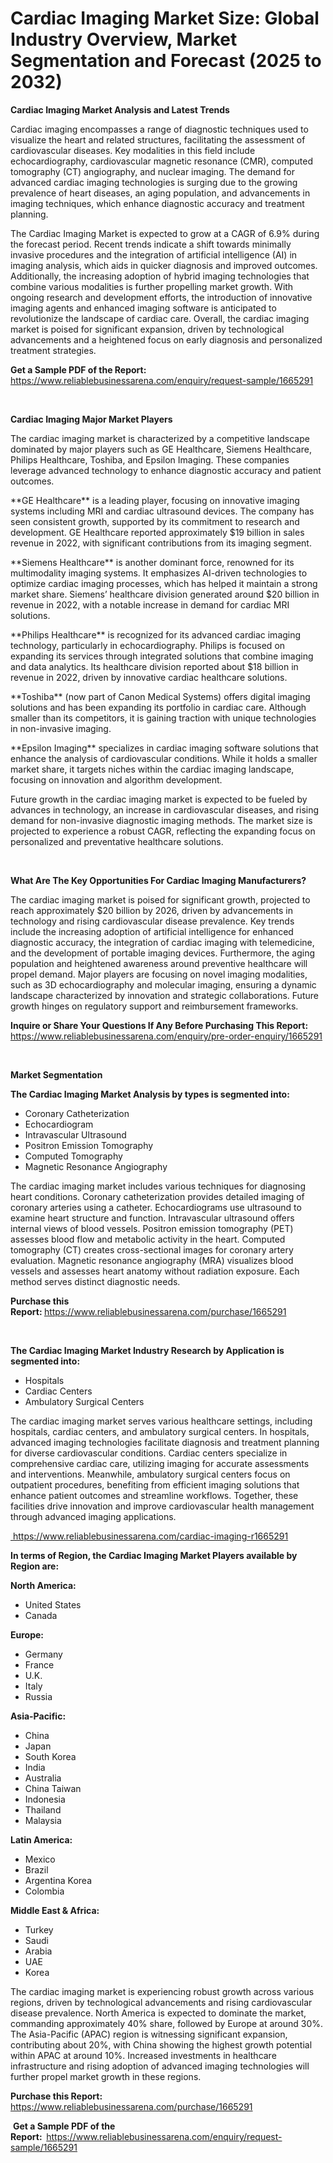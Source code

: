 <p><h1>Cardiac Imaging Market Size: Global Industry Overview, Market Segmentation and Forecast (2025 to 2032)</h1></p><p><strong>Cardiac Imaging Market Analysis and Latest Trends</strong></p>
<p><p>Cardiac imaging encompasses a range of diagnostic techniques used to visualize the heart and related structures, facilitating the assessment of cardiovascular diseases. Key modalities in this field include echocardiography, cardiovascular magnetic resonance (CMR), computed tomography (CT) angiography, and nuclear imaging. The demand for advanced cardiac imaging technologies is surging due to the growing prevalence of heart diseases, an aging population, and advancements in imaging techniques, which enhance diagnostic accuracy and treatment planning.</p><p>The Cardiac Imaging Market is expected to grow at a CAGR of 6.9% during the forecast period. Recent trends indicate a shift towards minimally invasive procedures and the integration of artificial intelligence (AI) in imaging analysis, which aids in quicker diagnosis and improved outcomes. Additionally, the increasing adoption of hybrid imaging technologies that combine various modalities is further propelling market growth. With ongoing research and development efforts, the introduction of innovative imaging agents and enhanced imaging software is anticipated to revolutionize the landscape of cardiac care. Overall, the cardiac imaging market is poised for significant expansion, driven by technological advancements and a heightened focus on early diagnosis and personalized treatment strategies.</p></p>
<p><strong>Get a Sample PDF of the Report:&nbsp;</strong> <a href="https://www.reliablebusinessarena.com/enquiry/request-sample/1665291?utm_campaign=2514&utm_medium=2&utm_source=Github&utm_content=ia&utm_term=16042025&utm_id=cardiac-imaging">https://www.reliablebusinessarena.com/enquiry/request-sample/1665291</a></p>
<p>&nbsp;</p>
<p><strong>Cardiac Imaging Major Market Players</strong></p>
<p><p>The cardiac imaging market is characterized by a competitive landscape dominated by major players such as GE Healthcare, Siemens Healthcare, Philips Healthcare, Toshiba, and Epsilon Imaging. These companies leverage advanced technology to enhance diagnostic accuracy and patient outcomes.</p><p>**GE Healthcare** is a leading player, focusing on innovative imaging systems including MRI and cardiac ultrasound devices. The company has seen consistent growth, supported by its commitment to research and development. GE Healthcare reported approximately $19 billion in sales revenue in 2022, with significant contributions from its imaging segment.</p><p>**Siemens Healthcare** is another dominant force, renowned for its multimodality imaging systems. It emphasizes AI-driven technologies to optimize cardiac imaging processes, which has helped it maintain a strong market share. Siemens’ healthcare division generated around $20 billion in revenue in 2022, with a notable increase in demand for cardiac MRI solutions.</p><p>**Philips Healthcare** is recognized for its advanced cardiac imaging technology, particularly in echocardiography. Philips is focused on expanding its services through integrated solutions that combine imaging and data analytics. Its healthcare division reported about $18 billion in revenue in 2022, driven by innovative cardiac healthcare solutions.</p><p>**Toshiba** (now part of Canon Medical Systems) offers digital imaging solutions and has been expanding its portfolio in cardiac care. Although smaller than its competitors, it is gaining traction with unique technologies in non-invasive imaging.</p><p>**Epsilon Imaging** specializes in cardiac imaging software solutions that enhance the analysis of cardiovascular conditions. While it holds a smaller market share, it targets niches within the cardiac imaging landscape, focusing on innovation and algorithm development.</p><p>Future growth in the cardiac imaging market is expected to be fueled by advances in technology, an increase in cardiovascular diseases, and rising demand for non-invasive diagnostic imaging methods. The market size is projected to experience a robust CAGR, reflecting the expanding focus on personalized and preventative healthcare solutions.</p></p>
<p>&nbsp;</p>
<p><strong>What Are The Key Opportunities For Cardiac Imaging Manufacturers?</strong></p>
<p><p>The cardiac imaging market is poised for significant growth, projected to reach approximately $20 billion by 2026, driven by advancements in technology and rising cardiovascular disease prevalence. Key trends include the increasing adoption of artificial intelligence for enhanced diagnostic accuracy, the integration of cardiac imaging with telemedicine, and the development of portable imaging devices. Furthermore, the aging population and heightened awareness around preventive healthcare will propel demand. Major players are focusing on novel imaging modalities, such as 3D echocardiography and molecular imaging, ensuring a dynamic landscape characterized by innovation and strategic collaborations. Future growth hinges on regulatory support and reimbursement frameworks.</p></p>
<p><strong>Inquire or Share Your Questions If Any Before Purchasing This Report:</strong> <a href="https://www.reliablebusinessarena.com/enquiry/pre-order-enquiry/1665291?utm_campaign=2514&utm_medium=2&utm_source=Github&utm_content=ia&utm_term=16042025&utm_id=cardiac-imaging">https://www.reliablebusinessarena.com/enquiry/pre-order-enquiry/1665291</a></p>
<p>&nbsp;</p>
<p><strong>Market Segmentation</strong></p>
<p><strong>The Cardiac Imaging Market Analysis by types is segmented into:</strong></p>
<p><ul><li>Coronary Catheterization</li><li>Echocardiogram</li><li>Intravascular Ultrasound</li><li>Positron Emission Tomography</li><li>Computed Tomography</li><li>Magnetic Resonance Angiography</li></ul></p>
<p><p>The cardiac imaging market includes various techniques for diagnosing heart conditions. Coronary catheterization provides detailed imaging of coronary arteries using a catheter. Echocardiograms use ultrasound to examine heart structure and function. Intravascular ultrasound offers internal views of blood vessels. Positron emission tomography (PET) assesses blood flow and metabolic activity in the heart. Computed tomography (CT) creates cross-sectional images for coronary artery evaluation. Magnetic resonance angiography (MRA) visualizes blood vessels and assesses heart anatomy without radiation exposure. Each method serves distinct diagnostic needs.</p></p>
<p><strong>Purchase this Report:&nbsp;</strong><a href="https://www.reliablebusinessarena.com/purchase/1665291?utm_campaign=2514&utm_medium=2&utm_source=Github&utm_content=ia&utm_term=16042025&utm_id=cardiac-imaging">https://www.reliablebusinessarena.com/purchase/1665291</a></p>
<p>&nbsp;</p>
<p><strong>The Cardiac Imaging Market Industry Research by Application is segmented into:</strong></p>
<p><ul><li>Hospitals</li><li>Cardiac Centers</li><li>Ambulatory Surgical Centers</li></ul></p>
<p><p>The cardiac imaging market serves various healthcare settings, including hospitals, cardiac centers, and ambulatory surgical centers. In hospitals, advanced imaging technologies facilitate diagnosis and treatment planning for diverse cardiovascular conditions. Cardiac centers specialize in comprehensive cardiac care, utilizing imaging for accurate assessments and interventions. Meanwhile, ambulatory surgical centers focus on outpatient procedures, benefiting from efficient imaging solutions that enhance patient outcomes and streamline workflows. Together, these facilities drive innovation and improve cardiovascular health management through advanced imaging applications.</p></p>
<p><a href="https://www.reliablebusinessarena.com/cardiac-imaging-r1665291?utm_campaign=2514&utm_medium=2&utm_source=Github&utm_content=ia&utm_term=16042025&utm_id=cardiac-imaging">&nbsp;https://www.reliablebusinessarena.com/cardiac-imaging-r1665291</a></p>
<p><strong>In terms of Region, the Cardiac Imaging Market Players available by Region are:</strong></p>
<p>
    <p> <strong> North America: </strong>
        <ul>
            <li>United States</li>
            <li>Canada</li>
        </ul>
        </p> 
    <p> <strong> Europe: </strong>
        <ul>
            <li>Germany</li>
            <li>France</li>
            <li>U.K.</li>
            <li>Italy</li>
            <li>Russia</li>
        </ul>
        </p> 
    <p> <strong> Asia-Pacific: </strong>
        <ul>
            <li>China</li>
            <li>Japan</li>
            <li>South Korea</li>
            <li>India</li>
            <li>Australia</li>
            <li>China Taiwan</li>
            <li>Indonesia</li>
            <li>Thailand</li>
            <li>Malaysia</li>
        </ul>
        </p> 
    <p> <strong> Latin America: </strong>
        <ul>
            <li>Mexico</li>
            <li>Brazil</li>
            <li>Argentina Korea</li>
            <li>Colombia</li>
        </ul>
        </p> 
    <p> <strong> Middle East & Africa: </strong>
        <ul>
            <li>Turkey</li>
            <li>Saudi</li>
            <li>Arabia</li>
            <li>UAE</li>
            <li>Korea</li>
        </ul>
    </p>
    </p>
<p><p>The cardiac imaging market is experiencing robust growth across various regions, driven by technological advancements and rising cardiovascular disease prevalence. North America is expected to dominate the market, commanding approximately 40% share, followed by Europe at around 30%. The Asia-Pacific (APAC) region is witnessing significant expansion, contributing about 20%, with China showing the highest growth potential within APAC at around 10%. Increased investments in healthcare infrastructure and rising adoption of advanced imaging technologies will further propel market growth in these regions.</p></p>
<p><strong>Purchase this Report: </strong><a href="https://www.reliablebusinessarena.com/purchase/1665291?utm_campaign=2514&utm_medium=2&utm_source=Github&utm_content=ia&utm_term=16042025&utm_id=cardiac-imaging">https://www.reliablebusinessarena.com/purchase/1665291</a></p>
<p>&nbsp;<strong>Get a Sample PDF of the Report:&nbsp;&nbsp;</strong><a href="https://www.reliablebusinessarena.com/enquiry/request-sample/1665291?utm_campaign=2514&utm_medium=2&utm_source=Github&utm_content=ia&utm_term=16042025&utm_id=cardiac-imaging">https://www.reliablebusinessarena.com/enquiry/request-sample/1665291</a></p>
<p><strong></strong></p>
<p><p></p><p></p><p></p></p>